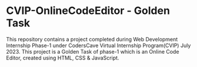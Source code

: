 # CVIP-OnlineCodeEditor - Golden Task
This repository contains a project completed during Web Development Internship Phase-1 under CodersCave Virtual Internship Program(CVIP) July 2023. This project is a Golden Task of phase-1 which is an Online Code Editor, created using HTML, CSS &amp; JavaScript.
